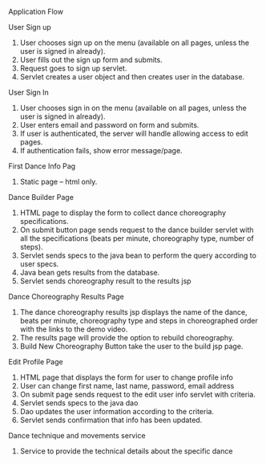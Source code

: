 Application Flow

User Sign up
1.	User chooses sign up on the menu (available on all pages, unless the user is signed in already).
2.	User fills out the sign up form and submits.
3.	Request goes to sign up servlet.
4.	Servlet creates a user object and then creates user in the database.

User Sign In
1.	User chooses sign in on the menu (available on all pages, unless the user is signed in already).
2.	User enters email and password on form and submits.
3.	If user is authenticated, the server will handle allowing access to edit pages. 
4.	If authentication fails, show error message/page.

First Dance Info Pag
1.	Static page – html only.

Dance Builder Page
1.	HTML page to display the form to collect dance choreography specifications.
2.	On submit button page sends request to the dance builder servlet with all the specifications (beats per minute, choreography type, number of steps).
3.	Servlet sends specs to the java bean to perform the query according to user specs.
4.	Java bean gets results from the database.
5.	Servlet sends choreography result to the results jsp

Dance Choreography Results Page
1.	The dance choreography results jsp displays the name of the dance, beats per minute, choreography type and steps in choreographed order with the links to the demo video.
2.	The results page will provide the option to rebuild choreography. 
3.	Build New Choreography Button take the user to the build jsp page.


Edit Profile Page
1.	HTML page that displays the form for user to change profile info
2.	User can change first name, last name, password, email address
3.	On submit page sends request to the edit user info servlet with criteria.
4.	Servlet sends specs to the java dao
5.	Dao updates the user information according to the criteria.
6.	Servlet sends confirmation that info has been updated. 

Dance technique and movements service
1.	Service to provide the technical details about the specific dance

